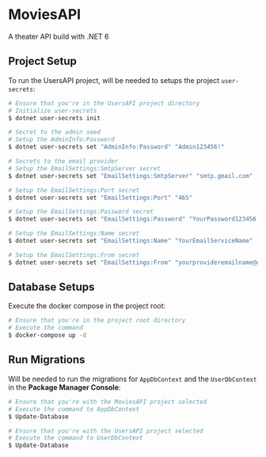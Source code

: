 # MoviesAPI
A theater API build with .NET 6

## Project Setup
To run the UsersAPI project, will be needed to setups the project `user-secrets`:

``` bash
# Ensure that you're in the UsersAPI project directory
# Initialize user-secrets
$ dotnet user-secrets init

# Secret to the admin seed
# Setup the AdminInfo:Password
$ dotnet user-secrets set "AdminInfo:Password" "Admin123456!"

# Secrets to the email provider
# Setup the EmailSettings:SmtpServer secret
$ dotnet user-secrets set "EmailSettings:SmtpServer" "smtp.gmail.com"

# Setup the EmailSettings:Port secret
$ dotnet user-secrets set "EmailSettings:Port" "465"

# Setup the EmailSettings:Password secret
$ dotnet user-secrets set "EmailSettings:Password" "YourPassword123456!"

# Setup the EmailSettings:Name secret
$ dotnet user-secrets set "EmailSettings:Name" "YourEmailServiceName"

# Setup the EmailSettings:From secret
$ dotnet user-secrets set "EmailSettings:From" "yourprovideremailname@gmail.com"
```

## Database Setups
Execute the docker compose in the project root:

``` bash
# Ensure that you're in the project root directory
# Execute the command
$ docker-compose up -d
```

## Run Migrations
Will be needed to run the migrations for `AppDbContext` and the `UserDbContext` in the **Package Manager Console**:

``` bash
# Ensure that you're with the MoviesAPI project selected
# Execute the command to AppDbContext
$ Update-Database

# Ensure that you're with the UsersAPI project selected
# Execute the command to UserDbContext
$ Update-Database
```

